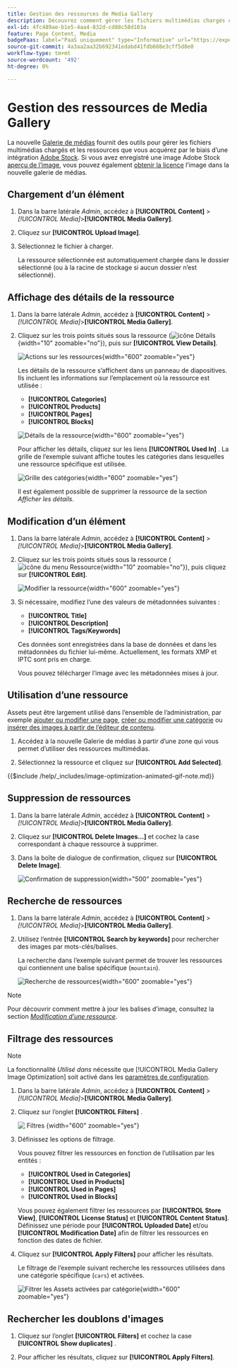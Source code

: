 ```yaml
---
title: Gestion des ressources de Media Gallery
description: Découvrez comment gérer les fichiers multimédias chargés et les ressources que vous acquérez par le biais d’une intégration Adobe Stock.
exl-id: 4fc489ae-b1e5-4aa4-832d-cd88c58d103a
feature: Page Content, Media
badgePaas: label="PaaS uniquement" type="Informative" url="https://experienceleague.adobe.com/fr/docs/commerce/user-guides/product-solutions" tooltip="S’applique uniquement aux projets Adobe Commerce on Cloud (infrastructure PaaS gérée par Adobe) et aux projets On-premise."
source-git-commit: 4a3aa2aa32b692341edabd41fdb608e3cff5d8e0
workflow-type: tm+mt
source-wordcount: '492'
ht-degree: 0%

---
```


# Gestion des ressources de Media Gallery

La nouvelle [Galerie de médias](media-gallery.md) fournit des outils pour gérer les fichiers multimédias chargés et les ressources que vous acquérez par le biais d’une intégration [Adobe Stock](adobe-stock.md). Si vous avez enregistré une image Adobe Stock [aperçu de l’image](adobe-stock-save-preview.md), vous pouvez également [obtenir la licence](adobe-stock-license-image.md) l’image dans la nouvelle galerie de médias.

## Chargement d’un élément

1. Dans la barre latérale _Admin_, accédez à **[!UICONTROL Content]** > _[!UICONTROL Media]_>**[!UICONTROL Media Gallery]**.

1. Cliquez sur **[!UICONTROL Upload Image]**.

1. Sélectionnez le fichier à charger.

   La ressource sélectionnée est automatiquement chargée dans le dossier sélectionné (ou à la racine de stockage si aucun dossier n’est sélectionné).

## Affichage des détails de la ressource

1. Dans la barre latérale _Admin_, accédez à **[!UICONTROL Content]** > _[!UICONTROL Media]_>**[!UICONTROL Media Gallery]**.

1. Cliquez sur les trois points situés sous la ressource (![icône Détails](./assets/media-gallery-asset-menu-icon.png){width="10" zoomable="no"}), puis sur **[!UICONTROL View Details]**.

   ![Actions sur les ressources](./assets/media-gallery-asset-actions.png){width="600" zoomable="yes"}

   Les détails de la ressource s’affichent dans un panneau de diapositives. Ils incluent les informations sur l’emplacement où la ressource est utilisée :

   - **[!UICONTROL Categories]**
   - **[!UICONTROL Products]**
   - **[!UICONTROL Pages]**
   - **[!UICONTROL Blocks]**

   ![Détails de la ressource](./assets/media-gallery-asset-details.png){width="600" zoomable="yes"}

   Pour afficher les détails, cliquez sur les liens **[!UICONTROL Used In]** . La grille de l’exemple suivant affiche toutes les catégories dans lesquelles une ressource spécifique est utilisée.

   ![Grille des catégories](./assets/media-gallery-asset-categories.png){width="600" zoomable="yes"}

   Il est également possible de supprimer la ressource de la section _Afficher les détails_.

## Modification d’un élément

1. Dans la barre latérale _Admin_, accédez à **[!UICONTROL Content]** > _[!UICONTROL Media]_>**[!UICONTROL Media Gallery]**.

1. Cliquez sur les trois points situés sous la ressource (![icône du menu Ressource](./assets/media-gallery-asset-menu-icon.png){width="10" zoomable="no"}), puis cliquez sur **[!UICONTROL Edit]**.

   ![Modifier la ressource](./assets/media-gallery-edit-asset.png){width="600" zoomable="yes"}

1. Si nécessaire, modifiez l’une des valeurs de métadonnées suivantes :

   - **[!UICONTROL Title]**
   - **[!UICONTROL Description]**
   - **[!UICONTROL Tags/Keywords]**

   Ces données sont enregistrées dans la base de données et dans les métadonnées du fichier lui-même. Actuellement, les formats XMP et IPTC sont pris en charge.

   Vous pouvez télécharger l’image avec les métadonnées mises à jour.

## Utilisation d’une ressource

Assets peut être largement utilisé dans l’ensemble de l’administration, par exemple [ajouter ou modifier une page](page-add.md), [créer ou modifier une catégorie](../catalog/category-create.md) ou [insérer des images à partir de l’éditeur de contenu](editor-insert-image.md).

1. Accédez à la nouvelle Galerie de médias à partir d’une zone qui vous permet d’utiliser des ressources multimédias.

1. Sélectionnez la ressource et cliquez sur **[!UICONTROL Add Selected]**.

{{$include /help/_includes/image-optimization-animated-gif-note.md}}

## Suppression de ressources

1. Dans la barre latérale _Admin_, accédez à **[!UICONTROL Content]** > _[!UICONTROL Media]_>**[!UICONTROL Media Gallery]**.

1. Cliquez sur **[!UICONTROL Delete Images...]** et cochez la case correspondant à chaque ressource à supprimer.

1. Dans la boîte de dialogue de confirmation, cliquez sur **[!UICONTROL Delete Image]**.

   ![Confirmation de suppression](./assets/media-gallery-bulk-delete-confirm.png){width="500" zoomable="yes"}

## Recherche de ressources

1. Dans la barre latérale _Admin_, accédez à **[!UICONTROL Content]** > _[!UICONTROL Media]_>**[!UICONTROL Media Gallery]**.

1. Utilisez l’entrée **[!UICONTROL Search by keywords]** pour rechercher des images par mots-clés/balises.

   La recherche dans l’exemple suivant permet de trouver les ressources qui contiennent une balise spécifique (`mountain`).

   ![Recherche de ressources](./assets/media-gallery-asset-search.png){width="600" zoomable="yes"}

>[!NOTE]
>
>Pour découvrir comment mettre à jour les balises d’image, consultez la section _[Modification d’une ressource](#edit-an-asset)_.

## Filtrage des ressources

>[!NOTE]
>
>La fonctionnalité _Utilisé dans_ nécessite que [!UICONTROL Media Gallery Image Optimization] soit activé dans les [paramètres de configuration](media-gallery-image-optimization.md).

1. Dans la barre latérale _Admin_, accédez à **[!UICONTROL Content]** > _[!UICONTROL Media]_>**[!UICONTROL Media Gallery]**.

1. Cliquez sur l’onglet **[!UICONTROL Filters]** .

   ![&#x200B; Filtres &#x200B;](./assets/media-gallery-filters.png){width="600" zoomable="yes"}

1. Définissez les options de filtrage.

   Vous pouvez filtrer les ressources en fonction de l’utilisation par les entités :

   - **[!UICONTROL Used in Categories]**
   - **[!UICONTROL Used in Products]**
   - **[!UICONTROL Used in Pages]**
   - **[!UICONTROL Used in Blocks]**

   Vous pouvez également filtrer les ressources par **[!UICONTROL Store View]**, **[!UICONTROL License Status]** et **[!UICONTROL Content Status]**. Définissez une période pour **[!UICONTROL Uploaded Date]** et/ou **[!UICONTROL Modification Date]** afin de filtrer les ressources en fonction des dates de fichier.

1. Cliquez sur **[!UICONTROL Apply Filters]** pour afficher les résultats.

   Le filtrage de l’exemple suivant recherche les ressources utilisées dans une catégorie spécifique (`cars`) et activées.

   ![Filtrer les Assets activées par catégorie](./assets/media-gallery-filter-by-category.png){width="600" zoomable="yes"}

## Rechercher les doublons d&#39;images

1. Cliquez sur l’onglet **[!UICONTROL Filters]** et cochez la case **[!UICONTROL Show duplicates]** .

1. Pour afficher les résultats, cliquez sur **[!UICONTROL Apply Filters]**.

<!-- Last updated from includes: 2024-01-30 15:43:39 -->
